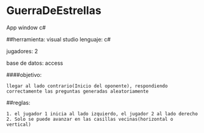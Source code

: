 GuerraDeEstrellas
=================

App window c#

##herramienta: visual studio 
lenguaje: c#

jugadores: 2

base de datos: access

####objetivo: 
   
    llegar al lado contrario(Inicio del oponente), respondiendo correctamente las preguntas generadas aleatoriamente 
    
##reglas: 

    1. el jugador 1 inicia al lado izquierdo, el jugador 2 al lado derecho 
    2. Solo se puede avanzar en las casillas vecinas(horizontal o vertical)



